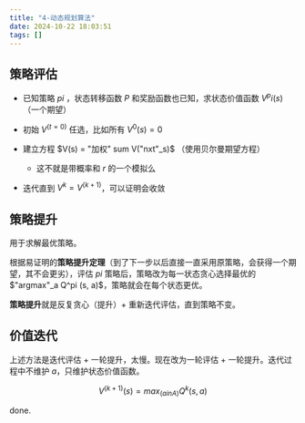 ```yaml
---
title: "4-动态规划算法"
date: 2024-10-22 18:03:51
tags: []
---
```

## 策略评估

- 已知策略 $pi$ ，状态转移函数 $P$ 和奖励函数也已知，求状态价值函数 $V^pi (s)$（一个期望）

- 初始 $V^(t = 0)$ 任选，比如所有 $V^0 (s) = 0$ 
- 建立方程  $V(s) = "加权" sum V("nxt"_s)$ （使用贝尔曼期望方程）
    - 这不就是带概率和 $r$ 的一个模拟么
- 迭代直到 $V^k = V^(k + 1)$，可以证明会收敛

## 策略提升

用于求解最优策略。

根据易证明的**策略提升定理**（到了下一步以后直接一直采用原策略，会获得一个期望，其不会更劣），评估 $pi$ 策略后，策略改为每一状态贪心选择最优的 $"argmax"_a Q^pi (s, a)$，策略就会在每个状态更优。

**策略提升**就是反复贪心（提升）+ 重新迭代评估，直到策略不变。

## 价值迭代

上述方法是迭代评估 + 一轮提升，太慢。现在改为一轮评估 + 一轮提升。迭代过程中不维护 $a$，只维护状态价值函数。

$$V^(k + 1) (s) = max_(a in A) { Q^k (s, a) }$$

done.
